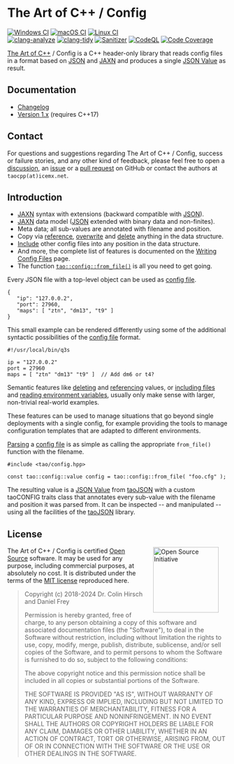 # The Art of C++ / Config

[![Windows CI](https://github.com/taocpp/config/workflows/Windows/badge.svg)](https://github.com/taocpp/config/actions?query=workflow%3AWindows)
[![macOS CI](https://github.com/taocpp/config/workflows/macOS/badge.svg)](https://github.com/taocpp/config/actions?query=workflow%3AmacOS)
[![Linux CI](https://github.com/taocpp/config/workflows/Linux/badge.svg)](https://github.com/taocpp/config/actions?query=workflow%3ALinux)
<br>
[![clang-analyze](https://github.com/taocpp/config/workflows/clang-analyze/badge.svg)](https://github.com/taocpp/config/actions?query=workflow%3Aclang-analyze)
[![clang-tidy](https://github.com/taocpp/config/workflows/clang-tidy/badge.svg)](https://github.com/taocpp/config/actions?query=workflow%3Aclang-tidy)
[![Sanitizer](https://github.com/taocpp/config/workflows/Sanitizer/badge.svg)](https://github.com/taocpp/config/actions?query=workflow%3ASanitizer)
[![CodeQL](https://github.com/taocpp/config/workflows/CodeQL/badge.svg)](https://github.com/taocpp/config/actions?query=workflow%3ACodeQL)
[![Code Coverage](https://codecov.io/gh/taocpp/config/branch/main/graph/badge.svg?token=ykWa8RRdyk)](https://codecov.io/gh/taocpp/config)

[The Art of C++] / Config is a C++ header-only library that reads config files in a format based on [JSON] and [JAXN] and produces a single [JSON Value] as result.

## Documentation

 * [Changelog](doc/Changelog.md)
 * [Version 1.x](doc/README.md) (requires C++17)

## Contact

For questions and suggestions regarding The Art of C++ / Config, success or failure stories, and any other kind of feedback, please feel free to open a [discussion](https://github.com/taocpp/config/discussions), an [issue](https://github.com/taocpp/config/issues) or a [pull request](https://github.com/taocpp/config/pulls) on GitHub or contact the authors at `taocpp(at)icemx.net`.

## Introduction

 * [JAXN] syntax with extensions (backward compatible with [JSON]).
 * [JAXN] data model ([JSON] extended with binary data and non-finites).
 * Meta data; all sub-values are annotated with filename and position.
 * Copy via [reference](Writing-Config-Files.md#references), [overwrite](Writing-Config-Files.md#overwrite) and [delete](Writing-Config-Files.md#delete) anything in the data structure.
 * [Include](doc/Writing-Config-Files.md#include-files) other config files into any position in the data structure.
 * And more, the complete list of features is documented on the [Writing Config Files](doc/Writing-Config-Files.md) page.
 * The function [`tao::config::from_file()`](doc/Parsing-Config-Files.md) is all you need to get going.

Every JSON file with a top-level object can be used as [config file](doc/Writing-Config-Files.md).

```
{
   "ip": "127.0.0.2",
   "port": 27960,
   "maps": [ "ztn", "dm13", "t9" ]
}
```

This small example can be rendered differently using some of the additional syntactic possibilities of the [config file](doc/Writing-Config-Files.md) format.

```
#!/usr/local/bin/q3s

ip = "127.0.0.2"
port = 27960
maps = [ "ztn" "dm13" "t9" ]  // Add dm6 or t4?
```

Semantic features like [deleting](doc/Writing-Config-Files.md#delete) and [referencing](doc/Writing-Config-Files.md#references) values, or [including files](doc/Writing-Config-Files.md#include-files) and [reading environment variables](doc/All-Config-Functions.md#env), usually only make sense with larger, non-trivial real-world examples.

These features can be used to manage situations that go beyond single deployments with a single config, for example providing the tools to manage configuration templates that are adapted to different environments.

[Parsing](doc/Parsing-Config-Files.md) a [config file](doc/Writing-Config-Files.md) is as simple as calling the appropriate `from_file()` function with the filename.

```
#include <tao/config.hpp>

const tao::config::value config = tao::config::from_file( "foo.cfg" );
```

The resulting value is a [JSON Value] from [taoJSON] with a custom taoCONFIG traits class that annotates every sub-value with the filename and position it was parsed from.
It can be inspected -- and manipulated -- using all the facilities of the [taoJSON] library.

## License

<a href="https://opensource.org/licenses/MIT"><img align="right" src="https://opensource.org/files/OSIApproved.png" width="150" hspace="20" alt="Open Source Initiative"></a>

The Art of C++ / Config is certified [Open Source] software.
It may be used for any purpose, including commercial purposes, at absolutely no cost.
It is distributed under the terms of the [MIT license] reproduced here.

> Copyright (c) 2018-2024 Dr. Colin Hirsch and Daniel Frey
>
> Permission is hereby granted, free of charge, to any person obtaining a copy of this software and associated documentation files (the "Software"), to deal in the Software without restriction, including without limitation the rights to use, copy, modify, merge, publish, distribute, sublicense, and/or sell copies of the Software, and to permit persons to whom the Software is furnished to do so, subject to the following conditions:
>
> The above copyright notice and this permission notice shall be included in all copies or substantial portions of the Software.
>
> THE SOFTWARE IS PROVIDED "AS IS", WITHOUT WARRANTY OF ANY KIND, EXPRESS OR IMPLIED, INCLUDING BUT NOT LIMITED TO THE WARRANTIES OF MERCHANTABILITY, FITNESS FOR A PARTICULAR PURPOSE AND NONINFRINGEMENT. IN NO EVENT SHALL THE AUTHORS OR COPYRIGHT HOLDERS BE LIABLE FOR ANY CLAIM, DAMAGES OR OTHER LIABILITY, WHETHER IN AN ACTION OF CONTRACT, TORT OR OTHERWISE, ARISING FROM, OUT OF OR IN CONNECTION WITH THE SOFTWARE OR THE USE OR OTHER DEALINGS IN THE SOFTWARE.

[JAXN]: https://github.com/stand-art/jaxn/
[JSON]: https://tools.ietf.org/html/rfc8259
[JSON Value]: https://github.com/taocpp/json/
[MIT license]: http://www.opensource.org/licenses/mit-license.html
[Open Source]: http://www.opensource.org/docs/definition.html
[taoJSON]: https://github.com/taocpp/json/
[The Art of C++]: https://taocpp.github.io/
